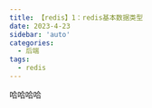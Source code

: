 ```yaml
---
title: 【redis】1：redis基本数据类型
date: 2023-4-23
sidebar: 'auto'
categories:
  - 后端
tags:
  - redis
---
```


哈哈哈哈